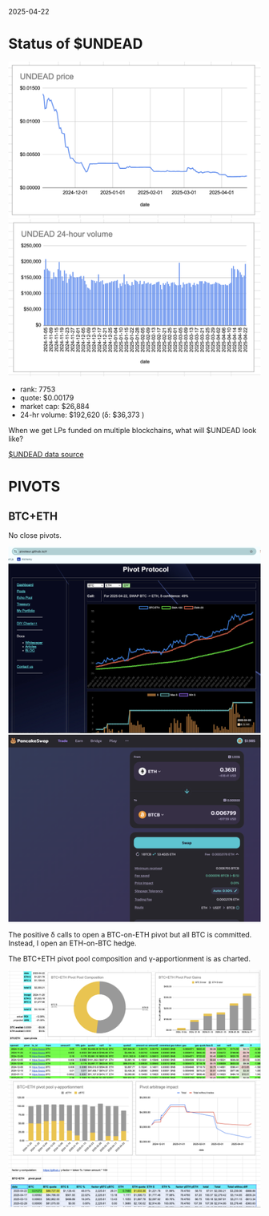 2025-04-22 

# Status of $UNDEAD 

![$UNDEAD rank](imgs/01a-rank.png) 
![$UNDEAD quote](imgs/01b-quote.png) 
![$UNDEAD market captalization](imgs/01c-cap.png) 
![$UNDEAD 24-hour volume](imgs/01d-vol.png) 

* rank: 7753 
* quote: $0.00179 
* market cap: $26,884 
* 24-hr volume: $192,620 (δ: $36,373 ) 

When we get LPs funded on multiple blockchains, what will $UNDEAD look like? 

[$UNDEAD data source](https://www.coingecko.com/en/coins/undead-blocks) 

# PIVOTS

## BTC+ETH

No close pivots. 

![Positive δ](imgs/02a-pos.png)
![Open ETH-on-BTC hedge](imgs/02b-open-eth-on-btc-hedge.png)

The positive δ calls to open a BTC-on-ETH pivot but all BTC is committed. Instead, I open an ETH-on-BTC hedge.

The BTC+ETH pivot pool composition and γ-apportionment is as charted. 

![BTC+ETH pivot pool composition](imgs/02c-comp.png)
![BTC+ETH pivot pool γ-apportionment](imgs/02d-apport.png)


